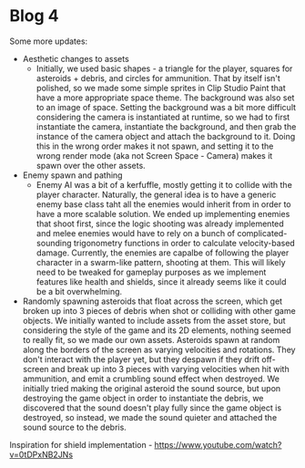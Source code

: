 # Blog 4

Some more updates:
- Aesthetic changes to assets
    - Initially, we used basic shapes - a triangle for the player, squares for asteroids + debris, and circles for ammunition. That by itself isn't polished, so we made some simple sprites in Clip Studio Paint that have a more appropriate space theme. The background was also set to an image of space. Setting the background was a bit more difficult considering the camera is instantiated at runtime, so we had to first instantiate the camera, instantiate the background, and then grab the instance of the camera object and attach the background to it. Doing this in the wrong order makes it not spawn, and setting it to the wrong render mode (aka not Screen Space - Camera) makes it spawn over the other assets.
- Enemy spawn and pathing
    - Enemy AI was a bit of a kerfuffle, mostly getting it to collide with the player character. Naturally, the general idea is to have a generic enemy base class taht all the enemies would inherit from in order to have a more scalable solution. We ended up implementing enemies that shoot first, since the logic shooting was already implemented and melee enemies would have to rely on a bunch of complicated-sounding trigonometry functions in order to calculate velocity-based damage. Currently, the enemies are capalbe of following the player character in a swarm-like pattern, shooting at them. This will likely need to be tweaked for gameplay purposes as we implement features like health and shields, since it already seems like it could be a bit overwhelming.
- Randomly spawning asteroids that float across the screen, which get broken up into 3 pieces of debris when shot or colliding with other game objects. We initially wanted to include assets from the asset store, but considering the style of the game and its 2D elements, nothing seemed to really fit, so we made our own assets. Asteroids spawn at random along the borders of the screen as varying velocities and rotations. They don't interact with the player yet, but they despawn if they drift off-screen and break up into 3 pieces with varying velocities when hit with ammunition, and emit a crumbling sound effect when destroyed. We initially tried making the original asteroid the sound source, but upon destroying the game object in order to instantiate the debris, we discovered that the sound doesn't play fully since the game object is destroyed, so instead, we made the sound quieter and attached the sound source to the debris.

Inspiration for shield implementation - https://www.youtube.com/watch?v=0tDPxNB2JNs
